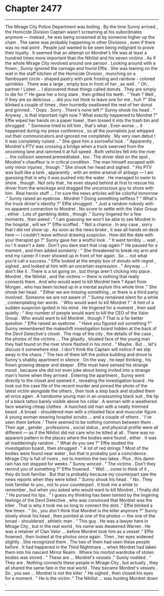 
# Chapter 2477


---

The Mirage City Police Department was boiling . By the time Sunny arrived , the Homicide Division Captain wasn't screaming at his subordinates anymore — instead , he was being screamed at by someone higher up the chain . The same was probably happening in other Divisions , even if there was no real point . People just wanted to be seen being indignant to prove their loyalty . It seemed that an attempt on Mordret's life was at least a hundred times more important than the Nihilist and his seven victims . As if the whole Mirage City revolved around one person .
Looking around with a frown , Sunny ignored the carnage and found Effie . She was leaning on the wall in the staff kitchen of the Homicide Division , munching on a flamboyant circle - shaped pastry with pink frosting and rainbow - colored sprinkles . There was a large , empty box in front of her , as well .
“ Oh , partner ! Listen ... I discovered these things called donuts . They are simply to die for !"
He gave her a long stare , then gritted his teeth .
“ Yeah ? Well , if they are so delicious ... did you not think to leave one for me , huh ?"
She blinked a couple of times , then hurriedly swallowed the rest of her donut and grinned .
“ Oops . Sorry . There's none left !"
Sunny shook his head .
“ Anyway , is that important right now ? What exactly happened to Mordret ?"
Effie wiped her hands on a paper towel , then tossed it into the trash bin and shrugged .
" Someone tried to kill him , that's what . Even worse ... it happened during my press conference , so all the journalists just whipped out their communicators and ignored me completely . My very own debut ! It was completely ruined ..."
She gave him a sorrowful look .
“ Apparently , Mordret's PTV was crossing a bridge when a truck swerved from the oncoming lane and rammed it at full speed . Both vehicles fell into the river ... the collision seemed premeditated , too . The driver died on the spot , Mordret's chauffeur is in critical condition . The man himself escaped with only minor injuries , though .”
She shook her head and sighed .
“ His PTV was built like a tank , apparently , with an entire arsenal of airbags — I am guessing that is why it was pushed into the water . He managed to swim to shore , though . Not only that , he even stayed behind at first to rescue his driver from the wreckage and dragged the unconscious guy to shore with him . Real heroic stuff ... I'm sure the news articles will be colorful tomorrow .”
Sunny raised an eyebrow .
Mordret ? Doing something selfless ?
“ What's the truck driver's identity ?"
Effie shrugged .
“ Just a random nobody with no apparent connection to Mordret . No score to settle with the Valor Group , either . Lots of gambling debts , though .”
Sunny lingered for a few moments , then asked :
" I am guessing we won't be able to see Mordret in the hospital , will we ?"
Effie scoffed .
“ Not a chance . In any case , sorry that I did not show up . As soon as the news broke , it was all hands on deck here — I couldn't leave without drawing suspicion . How did the date with your therapist go ?"
Sunny gave her a wistful look .
“ It went terribly ... wait , no ! It wasn't a date . Don't you dare start that crap again !"
He paused for a moment , and then added somberly :
" She threatened to break my arm and end my career if I ever showed up in front of her again . So ... not what you'd call a success .”
Effie looked at the empty box of donuts with regret , sighed , and looked at him with an uncertain expression .
" Anyway ... I don't like it . There is a lot going on , but things aren't clicking into place . Mordret , the Nihilist , and the victims — there is nothing that really connects them . And who would want to kill Mordret here ? Apart from Morgan , who has been locked up in a mental asylum this whole time ."
She shook her head .
“ Either we are missing something , or there is a third party involved . Someone we are not aware of ."
Sunny remained silent for a while , contemplating her words .
‘ Who would want to kill Mordret ? '
A hint of a sudden suspicion ignited in his mind .
He lingered for a moment , then said quietly :
“ Any number of people would want to kill the CEO of the Valor Group . Who would want to kill Mordret , though ? That is a far better question ."
Effie raised an eyebrow .
“ Have you figured out something ?"
Sunny remembered the makeshift investigation board hidden at the back of the Devil Detective's closet . The map of the city , the details of the case , the photos of the victims ...
The ghastly , bloated face of the young man they had found on the river shore flashed in his mind .
“ Maybe . But ... let's discuss it somewhere else . I don't think the Captain will notice if we slip away in the chaos .”
The two of them left the police building and drove to Sunny's shabby apartment in silence . On the way , he kept thinking , his frown growing deeper and deeper .
Effie must have sensed his strange mood , because she did not even joke about being invited into a strange man's home when they arrived .
Entering the apartment , Sunny went directly to the closet and opened it , revealing the investigation board . He took out the case file of the recent murder and pinned the photo of the latest victim alongside the others , then took a step back and studied them all once again .
A handsome young man in an unassuming black suit , the tip of a black tattoo barely visible above his collar . A woman with a weathered face wearing cheap clothes . A hunched old man with a neatly trimmed beard . A broad - shouldered man with a chiseled face and muscular figure . A young woman wearing hospital scrubs ... and a couple of others .
‘ I've seen them before .’
There seemed to be nothing common between them . Their age , gender , professions , social status , and physical profile were all different — as if the Nihilist did not care who he killed at all .
There was no apparent pattern in the places where the bodies were found , either . It was all maddeningly random .
“ What do you see ?"
Effie studied the investigation board , then shrugged .
" A lot of red strings ? Most of the bodies were found near water , but that is probably just a coincidence . Mirage City is full of rivers , not to mention the two lakes . Plus , this damn rain has not stopped for weeks .”
Sunny winced .
“ The victims . Don't they remind you of something ?"
Effie frowned .
“ Well ... come to think of it , they do look familiar . But that is probably because my counterpart saw the news reports when they were killed .”
Sunny shook his head .
“ No . They look familiar to you , not to your counterpart . It took me a while to remember , but when you asked who would want to kill Mordret , I finally did ."
He pursed his lips .
" I guess my thinking has been tainted by the lingering feelings of the Devil Detective , who was convinced that Mordret was the killer . That is why it took me so long to connect the dots ."
Effie blinked a few times .
" So , you don't think that Mordret is the killer anymore ?"
Sunny slowly shook his head , then pointed at one of the photos — the one of the broad - shouldered , athletic man .
“ This guy . He was a lawyer here in Mirage City , but in the real world , his name was Awakened Warren . He was a retainer of Clan Valor ... before Mordret took him as a vessel .”
Effie frowned , then looked at the photos once again . Then , her eyes widened slightly .
She recognized them .
The two of them had seen these people before . It had happened in the Third Nightmare ... when Mordret had taken them into his nascent Mirror Realm .
Where his morbid wardrobe of stolen bodies was stored .
" These are ... Mordret's vessels ."
Sunny nodded .
“ They are . Nothing connects these people in Mirage City , but actually , they all shared the same fate in the real world . They became Mordret's vessels . So , you see ... Mordret is not the killer ."
He sighed , then closed his eyes for a moment .
" He is the victim ."
The Nihilist ... was hunting Mordret down .

---

